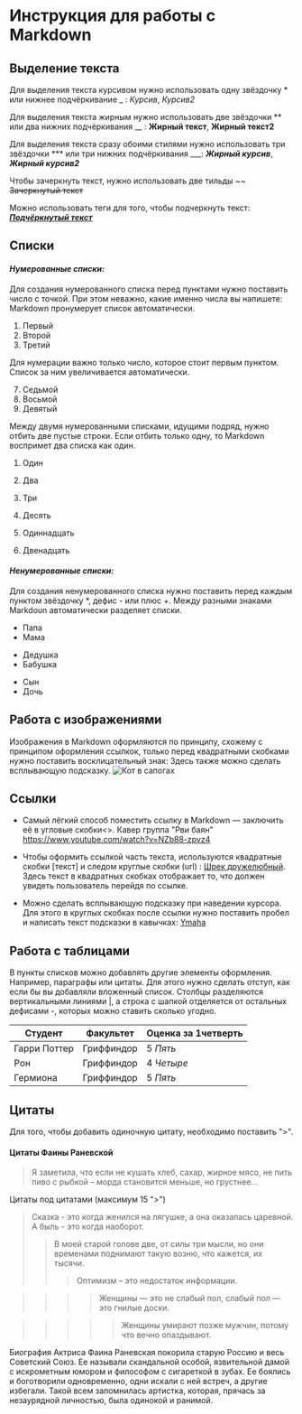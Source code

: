 # Инструкция для работы с Markdown

## Выделение текста
Для выделения текста курсивом нужно использовать одну звёздочку * или нижнее подчёркивание _ :
*Курсив*, _Курсив2_

Для выделения текста жирным нужно использовать две звёздочки ** или два нижних подчёркивания __ :
**Жирный текст**, __Жирный текст2__

Для выделения текста сразу обоими стилями нужно использовать три звёздочки *** или три нижних подчёркивания ___:
***Жирный курсив***, ___Жирный курсив2___

Чтобы зачеркнуть текст, нужно использовать две тильды ~~
~~Зачеркнутый текст~~

Можно использовать теги для того, чтобы подчеркнуть текст:
<u>***Подчёркнутый текст***</u>

## Списки
#### *Нумерованные списки:*
Для создания нумерованного списка перед пунктами нужно поставить число с точкой. При этом неважно, какие именно числа вы напишете: Markdown пронумерует список автоматически.
1. Первый
1. Второй
1. Третий

Для нумерации важно только число, которое стоит первым пунктом. Список за ним увеличивается автоматически.

7. Седьмой
7. Восьмой
7. Девятый

Между двумя нумерованными списками, идущими подряд, нужно отбить две пустые строки. Если отбить только одну, то Markdown воспримет два списка как один.

1. Один
2. Два
3. Три

10. Десять
11. Одиннадцать
12. Двенадцать

#### *Ненумерованные списки:*

Для создания ненумерованного списка нужно поставить перед каждым пунктом звёздочку *, дефис - или плюс +.
Между разными знаками Markdoun автоматически разделяет списки.

* Папа
* Мама
+ Дедушка
+ Бабушка
- Сын
- Дочь



## Работа с изображениями

Изображения в Markdown оформляются по принципу, схожему с принципом оформления ссылкок, только перед квадратными скобками нужно поставить восклицательный знак: Здесь также можно сделать всплывающую подсказку. ![Кот в сапогах](https://look.com.ua/pic/201210/2560x1600/look.com.ua-51089.jpg "Права на изображение защищены!") 

## Ссылки
- Самый лёгкий способ поместить ссылку в Markdown — заключить её в угловые скобки<>.
Кавер группа "Рви баян" <https://www.youtube.com/watch?v=NZb88-zpvz4>

- Чтобы оформить ссылкой часть текста, используются квадратные скобки [текст] и следом круглые скобки (url) : [Шрек дружелюбный](http://es.web.img3.acsta.net/r_1280_720/medias/nmedia/18/71/56/64/19453059.jpg). Здесь текст в квадратных скобках отображает то, что должен  увидеть пользователь перейдя по ссылке.

- Можно сделать всплывающую подсказку при наведении курсора. Для этого в круглых скобках после ссылки нужно поставить пробел и написать текст подсказки в кавычках: [Ymaha](https://cutewallpaper.org/21/yamaha-r3-wallpaper/Motorcycles-Wallpapers-Yamaha-Yzf-r6-Free-Wallpaper-.jpg  "Посмотреть изображение") 


## Работа с таблицами

В пункты списков можно добавлять другие элементы оформления. Например, параграфы или цитаты. Для этого нужно сделать отступ, как если бы вы добавляли вложенный список.
 Столбцы разделяются вертикальными линиями |, а строка с шапкой отделяется от остальных дефисами -, которых можно ставить сколько угодно.

 |Студент| Факультет |  Оценка за 1четверть |
 |-------|-----------|----------------------|
 | Гарри Поттер    | Гриффиндор  |5 *Пять*  |
 | Рон             | Гриффиндор  |4 *Четыре*|  
 | Гермиона        | Гриффиндор  |5 *Пять*  |

## Цитаты

Для того, чтобы добавить одиночную цитату, необходимо поставить ">".
#### Цитаты Фаины Раневской
> Я заметила, что если не кушать хлеб, сахар, жирное мясо, не пить пиво с рыбкой – морда становится меньше, но грустнее…

Цитаты под цитатами (максимум 15 ">")
> Сказка - это когда женился на лягушке, а она оказалась царевной. А быль - это когда наоборот.
>> В моей старой голове две, от силы три мысли, но они временами поднимают такую возню, что кажется, их тысячи.
>>> Оптимизм – это недостаток информации.

>>>> Женщины — это не слабый пол, слабый пол — это гнилые доски.

>>>>> Женщины умирают позже мужчин, потому что вечно опаздывают.


Биография
Актриса Фаина Раневская покорила старую Россию и весь Советский Союз. Ее называли скандальной особой, язвительной дамой с искрометным юмором и философом с сигареткой в зубах. Ее боялись и боготворили одновременно, одни искали с ней встреч, а другие избегали. Такой всем запомнилась артистка, которая, прячась за незаурядной личностью, была одинокой и ранимой.
